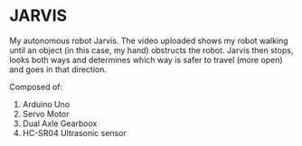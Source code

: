 # JARVIS
My autonomous robot Jarvis. The video uploaded shows my robot walking until an object (in this case, my hand) obstructs the robot. Jarvis then stops, looks both ways and determines which way is safer to travel (more open) and goes in that direction.

Composed of: 
  1. Arduino Uno
  2. Servo Motor
  3. Dual Axle Gearboox
  4. HC-SR04 Ultrasonic sensor
